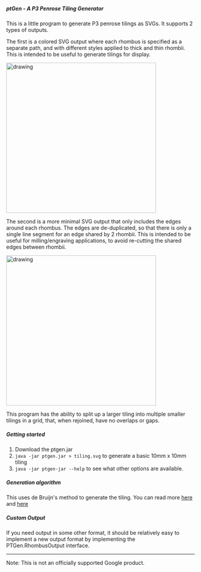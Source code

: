 ##### ptGen - A P3 Penrose Tiling Generator

This is a little program to generate P3 penrose tilings as SVGs. It
supports 2 types of outputs.

The first is a colored SVG output where each rhombus is specified as a
separate path, and with different styles applied to thick and thin
rhombii. This is intended to be useful to generate tilings for display.

<img src="https://jesusfreke.github.io/ptgen/ptgen-svg.png" alt="drawing" width="400"/>

The second is a more minimal SVG output that only includes the edges
around each rhombus. The edges are de-duplicated, so that there is only
a single line segment for an edge shared by 2 rhombii. This is intended
to be useful for milling/engraving applications, to avoid re-cutting
the shared edges between rhombii.

<img src="https://jesusfreke.github.io/ptgen/ptgen-svgline.png" alt="drawing" width="400"/>

This program has the ability to split up a larger tiling
into multiple smaller tilings in a grid, that, when rejoined, have no
overlaps or gaps.

##### Getting started
1. Download the ptgen.jar
2. `java -jar ptgen.jar > tiling.svg` to generate a basic 10mm x 10mm tiling
3. `java -jar ptgen-jar --help` to see what other options are available.

##### Generation algorithm
This uses de Bruijn's method to generate the tiling. You can read more
[here](https://www.mathpages.com/home/kmath621/kmath621.htm) and
[here](http://www.ams.org/publicoutreach/feature-column/fcarc-ribbons)

##### Custom Output
If you need output in some other format, it should be relatively easy
to implement a new output format by implementing the
PTGen.RhombusOutput interface.

--------

Note: This is not an officially supported Google product.
